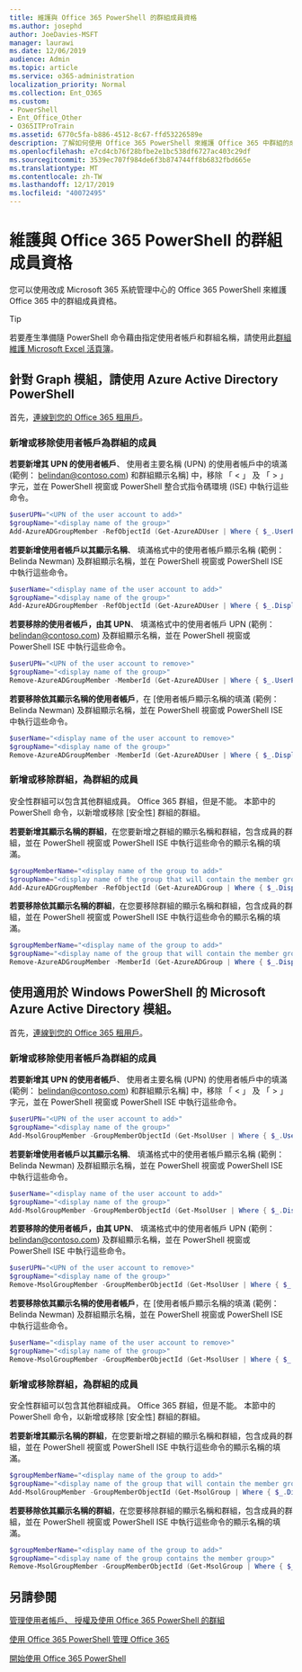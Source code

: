 ```yaml
---
title: 維護與 Office 365 PowerShell 的群組成員資格
ms.author: josephd
author: JoeDavies-MSFT
manager: laurawi
ms.date: 12/06/2019
audience: Admin
ms.topic: article
ms.service: o365-administration
localization_priority: Normal
ms.collection: Ent_O365
ms.custom:
- PowerShell
- Ent_Office_Other
- O365ITProTrain
ms.assetid: 6770c5fa-b886-4512-8c67-ffd53226589e
description: 了解如何使用 Office 365 PowerShell 來維護 Office 365 中群組的成員資格。
ms.openlocfilehash: e7cd4cb76f28bfbe2e1bc538df6727ac403c29df
ms.sourcegitcommit: 3539ec707f984de6f3b874744ff8b6832fbd665e
ms.translationtype: MT
ms.contentlocale: zh-TW
ms.lasthandoff: 12/17/2019
ms.locfileid: "40072495"
---
```

# <a name="maintain-group-membership-with-office-365-powershell"></a>維護與 Office 365 PowerShell 的群組成員資格

您可以使用改成 Microsoft 365 系統管理中心的 Office 365 PowerShell 來維護 Office 365 中的群組成員資格。 

> [!TIP]
> 若要產生準備隨 PowerShell 命令藉由指定使用者帳戶和群組名稱，請使用此[群組維護 Microsoft Excel 活頁簿](https://github.com/MicrosoftDocs/OfficeDocs-Enterprise/raw/live/Enterprise/media/maintain-group-membership-with-office-365-powershell/GroupMaintPowerShellGenerator.xlsx)。 

## <a name="use-the-azure-active-directory-powershell-for-graph-module"></a>針對 Graph 模組，請使用 Azure Active Directory PowerShell
首先，[連線到您的 Office 365 租用戶](connect-to-office-365-powershell.md#connect-with-the-azure-active-directory-powershell-for-graph-module)。

### <a name="add-or-remove-user-accounts-as-members-of-a-group"></a>新增或移除使用者帳戶為群組的成員

**若要新增其 UPN 的使用者帳戶**、 使用者主要名稱 (UPN) 的使用者帳戶中的填滿 (範例： belindan@contoso.com) 和群組顯示名稱] 中，移除 「 < 」 及 「 > 」 字元，並在 PowerShell 視窗或 PowerShell 整合式指令碼環境 (ISE) 中執行這些命令。

```powershell
$userUPN="<UPN of the user account to add>"
$groupName="<display name of the group>"
Add-AzureADGroupMember -RefObjectId (Get-AzureADUser | Where { $_.UserPrincipalName -eq $userUPN }).ObjectID -ObjectId (Get-AzureADGroup | Where { $_.DisplayName -eq $groupName }).ObjectID
```

**若要新增使用者帳戶以其顯示名稱**、 填滿格式中的使用者帳戶顯示名稱 (範例： Belinda Newman) 及群組顯示名稱，並在 PowerShell 視窗或 PowerShell ISE 中執行這些命令。

```powershell
$userName="<display name of the user account to add>"
$groupName="<display name of the group>"
Add-AzureADGroupMember -RefObjectId (Get-AzureADUser | Where { $_.DisplayName -eq $userName }).ObjectID -ObjectId (Get-AzureADGroup | Where { $_.DisplayName -eq $groupName }).ObjectID
```

**若要移除的使用者帳戶，由其 UPN**、 填滿格式中的使用者帳戶 UPN (範例： belindan@contoso.com) 及群組顯示名稱，並在 PowerShell 視窗或 PowerShell ISE 中執行這些命令。

```powershell
$userUPN="<UPN of the user account to remove>"
$groupName="<display name of the group>"
Remove-AzureADGroupMember -MemberId (Get-AzureADUser | Where { $_.UserPrincipalName -eq $userUPN }).ObjectID -ObjectID (Get-AzureADGroup | Where { $_.DisplayName -eq $groupName }).ObjectID
```

**若要移除依其顯示名稱的使用者帳戶**，在 [使用者帳戶顯示名稱的填滿 (範例： Belinda Newman) 及群組顯示名稱，並在 PowerShell 視窗或 PowerShell ISE 中執行這些命令。

```powershell
$userName="<display name of the user account to remove>"
$groupName="<display name of the group>"
Remove-AzureADGroupMember -MemberId (Get-AzureADUser | Where { $_.DisplayName -eq $userName }).ObjectID -ObjectID (Get-AzureADGroup | Where { $_.DisplayName -eq $groupName }).ObjectID
```

### <a name="add-or-remove-groups-as-members-of-a-group"></a>新增或移除群組，為群組的成員

安全性群組可以包含其他群組成員。 Office 365 群組，但是不能。 本節中的 PowerShell 命令，以新增或移除 [安全性] 群組的群組。

**若要新增其顯示名稱的群組**，在您要新增之群組的顯示名稱和群組，包含成員的群組，並在 PowerShell 視窗或 PowerShell ISE 中執行這些命令的顯示名稱的填滿。

```powershell
$groupMemberName="<display name of the group to add>"
$groupName="<display name of the group that will contain the member group>"
Add-AzureADGroupMember -RefObjectId (Get-AzureADGroup | Where { $_.DisplayName -eq $groupMemberName }).ObjectID -ObjectID (Get-AzureADGroup | Where { $_.DisplayName -eq $groupName }).ObjectID
```

**若要移除依其顯示名稱的群組**，在您要移除群組的顯示名稱和群組，包含成員的群組，並在 PowerShell 視窗或 PowerShell ISE 中執行這些命令的顯示名稱的填滿。

```powershell
$groupMemberName="<display name of the group to add>"
$groupName="<display name of the group that will contain the member group>"
Remove-AzureADGroupMember -MemberId (Get-AzureADGroup | Where { $_.DisplayName -eq $groupMemberName }).ObjectID -ObjectID (Get-AzureADGroup | Where { $_.DisplayName -eq $groupName }).ObjectID
```

## <a name="use-the-microsoft-azure-active-directory-module-for-windows-powershell"></a>使用適用於 Windows PowerShell 的 Microsoft Azure Active Directory 模組。

首先，[連線到您的 Office 365 租用戶](connect-to-office-365-powershell.md#connect-with-the-microsoft-azure-active-directory-module-for-windows-powershell)。


### <a name="add-or-remove-user-accounts-as-members-of-a-group"></a>新增或移除使用者帳戶為群組的成員

**若要新增其 UPN 的使用者帳戶**、 使用者主要名稱 (UPN) 的使用者帳戶中的填滿 (範例： belindan@contoso.com) 和群組顯示名稱] 中，移除 「 < 」 及 「 > 」 字元，並在 PowerShell 視窗或 PowerShell ISE 中執行這些命令。

```powershell
$userUPN="<UPN of the user account to add>"
$groupName="<display name of the group>"
Add-MsolGroupMember -GroupMemberObjectId (Get-MsolUser | Where { $_.UserPrincipalName -eq $userUPN }).ObjectID -GroupObjectId (Get-MsolGroup | Where { $_.DisplayName -eq $groupName }).ObjectID
```

**若要新增使用者帳戶以其顯示名稱**、 填滿格式中的使用者帳戶顯示名稱 (範例： Belinda Newman) 及群組顯示名稱，並在 PowerShell 視窗或 PowerShell ISE 中執行這些命令。

```powershell
$userName="<display name of the user account to add>"
$groupName="<display name of the group>"
Add-MsolGroupMember -GroupMemberObjectId (Get-MsolUser | Where { $_.DisplayName -eq $userName }).ObjectID -GroupObjectId (Get-MsolGroup | Where { $_.DisplayName -eq $groupName }).ObjectID
```

**若要移除的使用者帳戶，由其 UPN**、 填滿格式中的使用者帳戶 UPN (範例： belindan@contoso.com) 及群組顯示名稱，並在 PowerShell 視窗或 PowerShell ISE 中執行這些命令。

```powershell
$userUPN="<UPN of the user account to remove>"
$groupName="<display name of the group>"
Remove-MsolGroupMember -GroupMemberObjectId (Get-MsolUser | Where { $_.UserPrincipalName -eq $userUPN }).ObjectID -GroupObjectId (Get-MsolGroup | Where { $_.DisplayName -eq $groupName }).ObjectID
```

**若要移除依其顯示名稱的使用者帳戶**，在 [使用者帳戶顯示名稱的填滿 (範例： Belinda Newman) 及群組顯示名稱，並在 PowerShell 視窗或 PowerShell ISE 中執行這些命令。

```powershell
$userName="<display name of the user account to remove>"
$groupName="<display name of the group>"
Remove-MsolGroupMember -GroupMemberObjectId (Get-MsolUser | Where { $_.DisplayName -eq $userName }).ObjectID -GroupObjectId (Get-MsolGroup | Where { $_.DisplayName -eq $groupName }).ObjectID
```

### <a name="add-or-remove-groups-as-members-of-a-group"></a>新增或移除群組，為群組的成員

安全性群組可以包含其他群組成員。 Office 365 群組，但是不能。 本節中的 PowerShell 命令，以新增或移除 [安全性] 群組的群組。

**若要新增其顯示名稱的群組**，在您要新增之群組的顯示名稱和群組，包含成員的群組，並在 PowerShell 視窗或 PowerShell ISE 中執行這些命令的顯示名稱的填滿。

```powershell
$groupMemberName="<display name of the group to add>"
$groupName="<display name of the group that will contain the member group>"
Add-MsolGroupMember -GroupMemberObjectId (Get-MsolGroup | Where { $_.DisplayName -eq $groupMemberName }).ObjectID -GroupObjectId (Get-MsolGroup | Where { $_.DisplayName -eq $groupName }).ObjectID -GroupMemberType Group
```

**若要移除依其顯示名稱的群組**，在您要移除群組的顯示名稱和群組，包含成員的群組，並在 PowerShell 視窗或 PowerShell ISE 中執行這些命令的顯示名稱的填滿。

```powershell
$groupMemberName="<display name of the group to add>"
$groupName="<display name of the group contains the member group>"
Remove-MsolGroupMember -GroupMemberObjectId (Get-MsolGroup | Where { $_.DisplayName -eq $groupMemberName }).ObjectID -GroupObjectId (Get-MsolGroup | Where { $_.DisplayName -eq $groupName }).ObjectID -GroupMemberType Group
```

## <a name="see-also"></a>另請參閱

[管理使用者帳戶、 授權及使用 Office 365 PowerShell 的群組](manage-user-accounts-and-licenses-with-office-365-powershell.md)
  
[使用 Office 365 PowerShell 管理 Office 365](manage-office-365-with-office-365-powershell.md)
  
[開始使用 Office 365 PowerShell](getting-started-with-office-365-powershell.md)

